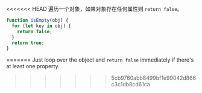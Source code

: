 <<<<<<< HEAD
遍历一个对象，如果对象存在任何属性则 `return false`。

```js
function isEmpty(obj) {
  for (let key in obj) {
    return false;
  }
  return true;
}
```
=======
Just loop over the object and `return false` immediately if there's at least one property.
>>>>>>> 5cb9760abb8499bf1e99042d866c3c1db8cd61ca
